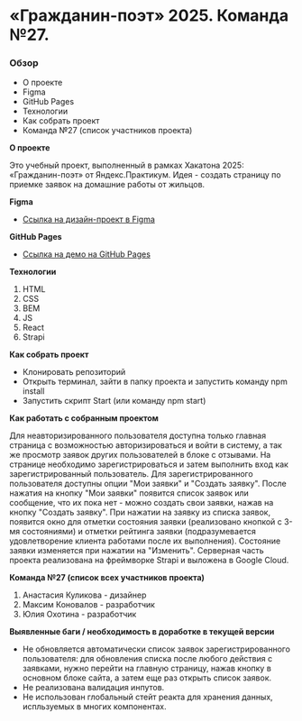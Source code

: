 # «Гражданин-поэт» 2025. Команда №27.

### Обзор

* О проекте
* Figma
* GitHub Pages
* Технологии
* Как собрать проект
* Команда №27 (список участников проекта)

**О проекте**

Это учебный проект, выполненный в рамках Хакатона 2025: «Гражданин-поэт» от Яндекс.Практикум. Идея - создать страницу по приемке заявок на домашние работы от жильцов.

**Figma**

* [Ссылка на дизайн-проект в Figma](https://www.figma.com/file/UsgGVc0As9KDkLKfhRlzFV/%D0%93%D1%80%D0%B0%D0%B6%D0%B4%D0%B0%D0%BD%D0%B8%D0%BD-%D0%BF%D0%BE%D1%8D%D1%82)

**GitHub Pages**

* [Ссылка на демо на GitHub Pages](https://konovaly4.github.io/profi-2025/)

**Технологии**

1. HTML
2. CSS
3. BEM
4. JS
5. React
6. Strapi

**Как собрать проект**

* Клонировать репозиторий
* Открыть терминал, зайти в папку проекта и запустить команду npm install
* Запустить скрипт Start (или команду npm start)

**Как работать с собранным проектом**

Для неавторизированного пользователя доступна только главная страница с возможностью авторизироваться и войти в систему, а так же просмотр заявок других пользователей в блоке с отзывами.
На странице необходимо зарегистрироваться и затем выполнить вход как зарегистрированный пользователь. Для зарегистрированного
пользователя доступны опции "Мои заявки" и "Создать заявку". После нажатия на кнопку "Мои заявки" появится список заявок или сообщение, что их пока нет - можно создать свои заявки, нажав на кнопку "Создать заявку".
При нажатии на заявку из списка заявок, появится окно для отметки состояния заявки (реализовано кнопкой с 3-мя состояниями) и отметки рейтинга заявки (подразумевается удовлетворение клиента работами после их выполнения). Состояние заявки изменяется при нажатии на "Изменить".
Серверная часть проекта реализована на фреймворке Strapi и выложена в Google Cloud. 

**Команда №27 (список всех участников проекта)**

1. Анастасия Куликова - дизайнер
2. Максим Коновалов - разработчик
3. Юлия Охотина - разработчик

**Выявленные баги / необходимость в доработке в текущей версии**

* Не обновляется автоматически список заявок зарегистрированного пользователя: для обновления списка после любого действия с заявками, нужно перейти на главную страницу, нажав кнопку в основном блоке сайта, а затем еще раз открыть список заявок.
* Не реализована валидация инпутов.
* Не использован глобальный стейт реакта для хранения данных, испльзуемых в многих компонентах.
